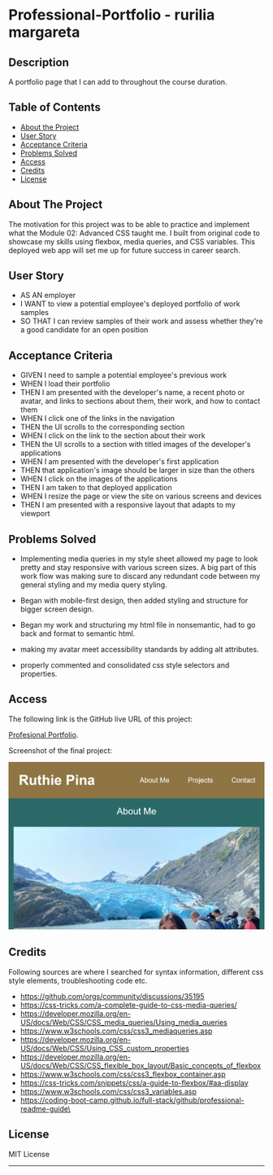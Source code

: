 # Professional-Portfolio - rurilia margareta

## Description

A portfolio page that I can add to throughout the course duration.

## Table of Contents

-  [About the Project](#about-the-project)
-  [User Story](#user-story)
-  [Acceptance Criteria](#acceptance-criteria)
-  [Problems Solved](#probems-solved)
-  [Access](#access)
-  [Credits](#credits)
-  [License](#license)

## About The Project

The motivation for this project was to be able to practice and implement what the Module 02: Advanced CSS taught me. I
built from original code to showcase my skills using flexbox, media queries, and CSS variables. This deployed web app
will set me up for future success in career search.

## User Story

-  AS AN employer
-  I WANT to view a potential employee's deployed portfolio of work samples
-  SO THAT I can review samples of their work and assess whether they're a good candidate for an open position

## Acceptance Criteria

-  GIVEN I need to sample a potential employee's previous work
-  WHEN I load their portfolio
-  THEN I am presented with the developer's name, a recent photo or avatar, and links to sections about them, their
   work, and how to contact them
-  WHEN I click one of the links in the navigation
-  THEN the UI scrolls to the corresponding section
-  WHEN I click on the link to the section about their work
-  THEN the UI scrolls to a section with titled images of the developer's applications
-  WHEN I am presented with the developer's first application
-  THEN that application's image should be larger in size than the others
-  WHEN I click on the images of the applications
-  THEN I am taken to that deployed application
-  WHEN I resize the page or view the site on various screens and devices
-  THEN I am presented with a responsive layout that adapts to my viewport

## Problems Solved

-  Implementing media queries in my style sheet allowed my page to look pretty and stay responsive with various screen
   sizes. A big part of this work flow was making sure to discard any redundant code between my general styling and my
   media query styling.

-  Began with mobile-first design, then added styling and structure for bigger screen design.

-  Began my work and structuring my html file in nonsemantic, had to go back and format to semantic html.

-  making my avatar meet accessibility standards by adding alt attributes.

-  properly commented and consolidated css style selectors and properties.

## Access

The following link is the GitHub live URL of this project:

[Profesional Portfolio](https://ruthiepina.github.io/Professional-Portfolio/).

Screenshot of the final project:

![Final-Project](./assets/images/portfolio-screenshot.png)

## Credits

Following sources are where I searched for syntax information, different css style elements, troubleshooting code etc.

-  https://github.com/orgs/community/discussions/35195
-  https://css-tricks.com/a-complete-guide-to-css-media-queries/
-  https://developer.mozilla.org/en-US/docs/Web/CSS/CSS_media_queries/Using_media_queries
-  https://www.w3schools.com/css/css3_mediaqueries.asp
-  https://developer.mozilla.org/en-US/docs/Web/CSS/Using_CSS_custom_properties
-  https://developer.mozilla.org/en-US/docs/Web/CSS/CSS_flexible_box_layout/Basic_concepts_of_flexbox
-  https://www.w3schools.com/css/css3_flexbox_container.asp
-  https://css-tricks.com/snippets/css/a-guide-to-flexbox/#aa-display
-  https://www.w3schools.com/css/css3_variables.asp
-  https://coding-boot-camp.github.io/full-stack/github/professional-readme-guide\

## License

MIT License

---
